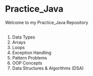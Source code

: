 # Practice_Java
Welcome to my Practice_Java Repository<br><br>

1. Data Types
2. Arrays
3. Loops
4. Exception Handling
5. Pattern Problems
6. OOP Concepts
7. Data Structures & Algorithms (DSA)

<br>



